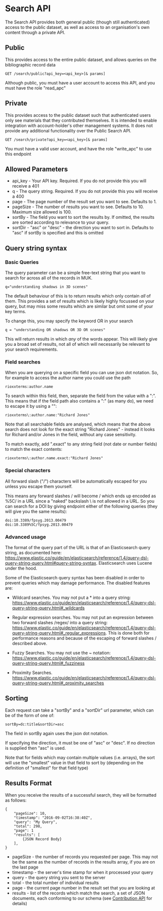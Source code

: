 # Search API

The Search API provides both general public (though still authenticated) access to the public dataset, as well as access
to an organisation's own content through a private API.

## Public

This provides access to the entire public dataset, and allows queries on the bibliographic record data

    GET /search/public?api_key=<api_key>[& params]

Although public, you must have a user account to access this API, and you must have the role "read_apc"

## Private

This provides access to the public dataset such that authenticated users only see materials that they contributed
themselves.  It is intended to enable integration with account-holder's other management systems.  It does not provide
any additional functionality over the Public Search API.

    GET /search/private?api_key=<api_key>[& params]

You must have a valid user account, and have the role "write_apc" to use this endpoint

## Allowed Parameters

* api_key - Your API key.  Required.  If you do not provide this you will receive a 401
* q - The query string.  Required.  If you do not provide this you will receive a 400
* page - The page number of the result set you want to see.  Defaults to 1.
* pageSize - The number of results you want to see.  Defaults to 10.  Maximum size allowed is 100.
* sortBy - The field you want to sort the results by.  If omitted, the results are sorted according to relevance to your query.
* sortDir - "asc" or "desc" - the direction you want to sort in.  Defaults to "asc" if sortBy is specified and this is omitted

## Query string syntax

### Basic Queries

The query parameter can be a simple free-text string that you want to search for across all of the records in MUK.

    q="understanding shadows in 3D scenes"
    
The default behaviour of this is to return results which only contain *all* of them.  This provides a set of results which
is likely highly focussed on your query, but may miss some results which are similar but omit some of your key terms.

To change this, you may specify the keyword OR in your search

    q = "understanding OR shadows OR 3D OR scenes"
    
This will return results in which *any* of the words appear.  This will likely give you a broad set of results, not all of
which will necessarily be relevant to your search requirements.

### Field searches

When you are querying on a specific field you can use json dot notation. So, for example to access the author name you could use the path

    rioxxterms:author.name
    
To search within this field, then, separate the field from the value with a ":".  This means that if the field path also contains a ":" (as many do), we need to escape it by using a "\":

    rioxxterms\:author.name:"Richard Jones"

Note that all searchable fields are analysed, which means that the above search does not look for the exact string "Richard Jones" - instead it looks for Richard and/or Jones in the field, without any case sensitivity.

To match exactly, add ".exact" to any string field (not date or number fields) to match the exact contents:

    rioxxterms\:author.name.exact:"Richard Jones"

### Special characters

All forward slash ("/") characters will be automatically escaped for you unless you escape them yourself. 

This means any forward slashes / will become \/ which ends up encoded as %5C/ in a URL since a "naked" backslash \ is not allowed in a 
URL. So you can search for a DOI by giving endpoint either of the following queries (they will give you the same results):

    doi:10.3389/fpsyg.2013.00479
    doi:10.3389%5C/fpsyg.2013.00479

### Advanced usage

The format of the query part of the URL is that of an Elasticsearch query string, as documented here: https://www.elastic.co/guide/en/elasticsearch/reference/1.4/query-dsl-query-string-query.html#query-string-syntax. Elasticsearch uses Lucene under the hood.

Some of the Elasticsearch query syntax has been disabled in order to prevent queries which may damage performance. The disabled features are:

* Wildcard searches. You may not put a * into a query string: https://www.elastic.co/guide/en/elasticsearch/reference/1.4/query-dsl-query-string-query.html#_wildcards

* Regular expression searches. You may not put an expression between two forward slashes /regex/ into a query string: https://www.elastic.co/guide/en/elasticsearch/reference/1.4/query-dsl-query-string-query.html#_regular_expressions. This is done both for performance reasons and because of the escaping of forward slashes / described above.

* Fuzzy Searches. You may not use the ~ notation: https://www.elastic.co/guide/en/elasticsearch/reference/1.4/query-dsl-query-string-query.html#_fuzziness

* Proximity Searches. https://www.elastic.co/guide/en/elasticsearch/reference/1.4/query-dsl-query-string-query.html#_proximity_searches

## Sorting

Each request can take a "sortBy" and a "sortDir" url parameter, which can be of the form of one of:

    sortBy=dc:title&sortDir=asc

The field in sortBy again uses the json dot notation.

If specifying the direction, it must be one of "asc" or "desc". If no direction is supplied then "asc" is used.

Note that for fields which may contain multiple values (i.e. arrays), the sort will use the "smallest" value in that field to sort by 
(depending on the definition of "smallest" for that field type)

## Results Format

When you receive the results of a successful search, they will be formatted as follows:

```
{
    "pageSize": 10,
    "timestamp": "2016-09-02T16:38:40Z",
    "query": "My Query",
    "total": 298,
    "page": 1
    "results": [
        {JSON Record Body}
    ],
}
```

* pageSize - the number of records you requested per page.  This may not be the same as the number of records in the results array, if you are on the last page
* timestamp - the server's time stamp for when it processed your query
* query - the query string you sent to the server
* total - the total number of individual results
* page - the current page number in the result set that you are looking at
* results - list of the records which match the search, a set of JSON documents, each conforming to our schema (see [Contribution API](https://github.com/JiscMonitor/monitor-uk/blob/develop/docs/API/CONTRIBUTION.md) for details)
